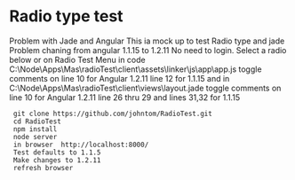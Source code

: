 Radio type test
========================
Problem with Jade and Angular
     This ia mock up to test Radio type and jade
     Problem chaning from angular 1.1.15 to 1.2.11
     No need to login.
     Select a radio below or on Radio Test Menu
     in code C:\Node\Apps\Mas\radioTest\client\assets\linker\js\app\app.js
     toggle comments on line 10 for Angular 1.2.11 line 12 for 1.1.15
     and in C:\Node\Apps\Mas\radioTest\client\views\layout.jade
     toggle comments on line 10 for Angular 1.2.11 line 26 thru 29 and lines 31,32 for 1.1.15

     git clone https://github.com/johntom/RadioTest.git
     cd RadioTest
     npm install
     node server
     in browser  http://localhost:8000/
     Test defaults to 1.1.5
     Make changes to 1.2.11
     refresh browser